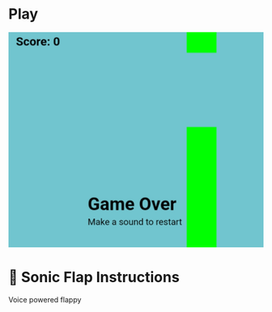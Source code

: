 


<h1><a href="https://bacionejs.github.io/sonicflap/" style="text-decoration: none; color: inherit;">Play</a></h1>

[![Demo – Click to Play](README.jpg)](https://bacionejs.github.io/sonicflap/)

# 📜 **Sonic Flap Instructions**

Voice powered flappy
